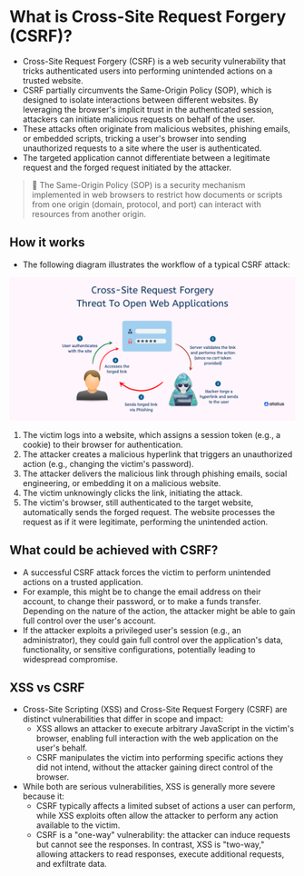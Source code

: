 # What is Cross-Site Request Forgery (CSRF)?

* Cross-Site Request Forgery (CSRF) is a web security vulnerability that tricks authenticated users into performing unintended actions on a trusted website.
* CSRF partially circumvents the Same-Origin Policy (SOP), which is designed to isolate interactions between different websites. By leveraging the browser's implicit trust in the authenticated session, attackers can initiate malicious requests on behalf of the user.
* These attacks often originate from malicious websites, phishing emails, or embedded scripts, tricking a user's browser into sending unauthorized requests to a site where the user is authenticated.
* The targeted application cannot differentiate between a legitimate request and the forged request initiated by the attacker.

> :older_man: The Same-Origin Policy (SOP) is a security mechanism implemented in web browsers to restrict how documents or scripts from one origin (domain, protocol, and port) can interact with resources from another origin.

## How it works

* The following diagram illustrates the workflow of a typical CSRF attack:

![CSRF workflow][1]

1. The victim logs into a website, which assigns a session token (e.g., a cookie) to their browser for authentication.
1. The attacker creates a malicious hyperlink that triggers an unauthorized action (e.g., changing the victim's password).
1. The attacker delivers the malicious link through phishing emails, social engineering, or embedding it on a malicious website.
1. The victim unknowingly clicks the link, initiating the attack.
1. The victim's browser, still authenticated to the target website, automatically sends the forged request. The website processes the request as if it were legitimate, performing the unintended action.

## What could be achieved with CSRF?

* A successful CSRF attack forces the victim to perform unintended actions on a trusted application.
* For example, this might be to change the email address on their account, to change their password, or to make a funds transfer. Depending on the nature of the action, the attacker might be able to gain full control over the user's account.
* If the attacker exploits a privileged user's session (e.g., an administrator), they could gain full control over the application's data, functionality, or sensitive configurations, potentially leading to widespread compromise.

## XSS vs CSRF

* Cross-Site Scripting (XSS) and Cross-Site Request Forgery (CSRF) are distinct vulnerabilities that differ in scope and impact:
  * XSS allows an attacker to execute arbitrary JavaScript in the victim's browser, enabling full interaction with the web application on the user's behalf.
  * CSRF manipulates the victim into performing specific actions they did not intend, without the attacker gaining direct control of the browser.
* While both are serious vulnerabilities, XSS is generally more severe because it:
  * CSRF typically affects a limited subset of actions a user can perform, while XSS exploits often allow the attacker to perform any action available to the victim.
  * CSRF is a "one-way" vulnerability: the attacker can induce requests but cannot see the responses. In contrast, XSS is "two-way," allowing attackers to read responses, execute additional requests, and exfiltrate data.

[1]: /static/images/csrf-workflow.png